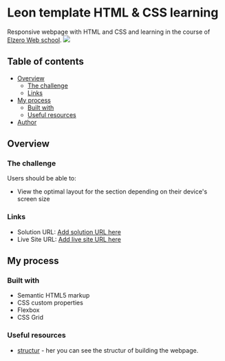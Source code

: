# Leon template HTML & CSS learning

Responsive webpage with HTML and CSS and learning in the course of [Elzero Web school]().
![](./images/screenshot.png)

## Table of contents

- [Overview](#overview)
  - [The challenge](#the-challenge)
  - [Links](#links)
- [My process](#my-process)
  - [Built with](#built-with)
  - [Useful resources](#useful-resources)
- [Author](#author)


## Overview

### The challenge

Users should be able to:

- View the optimal layout for the section depending on their device's screen size

### Links

- Solution URL: [Add solution URL here](https://your-solution-url.com)
- Live Site URL: [Add live site URL here](https://your-live-site-url.com)

## My process

### Built with

- Semantic HTML5 markup
- CSS custom properties
- Flexbox
- CSS Grid

### Useful resources

- [structur](https://www.youtube.com/playlist?list=PLDoPjvoNmBAzHSjcR-HnW9tnxyuye8KbF) - her you can see the structur of building the webpage. 

